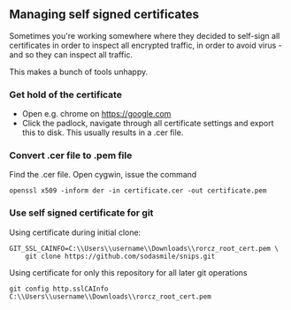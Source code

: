 ## Managing self signed certificates 

Sometimes you're working somewhere where they decided to self-sign all certificates in order to inspect all encrypted traffic, in order to avoid virus - and so they can inspect all traffic.

This makes a bunch of tools unhappy.

### Get hold of the certificate

- Open e.g. chrome on https://google.com
- Click the padlock, navigate through all certificate settings and export this to disk. This usually results in a .cer file. 

### Convert .cer file to .pem file

Find the .cer file. Open cygwin, issue the command 

    openssl x509 -inform der -in certificate.cer -out certificate.pem

### Use self signed certificate for git

Using certificate during initial clone:


    GIT_SSL_CAINFO=C:\\Users\\username\\Downloads\\rorcz_root_cert.pem \
        git clone https://github.com/sodasmile/snips.git

Using certificate for only this repository for all later git operations

    git config http.sslCAInfo C:\\Users\\username\\Downloads\\rorcz_root_cert.pem

